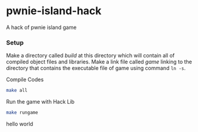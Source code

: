 # pwnie-island-hack
A hack of pwnie island game


### Setup
Make a directory called *build* at this directory which will contain all of compiled object files and libraries.
Make a link file called *game* linking to the directory that contains the executable file of game using command `ln -s`.


Compile Codes
```bash
make all
```

Run the game with Hack Lib
```bash
make rungame
```

hello world
